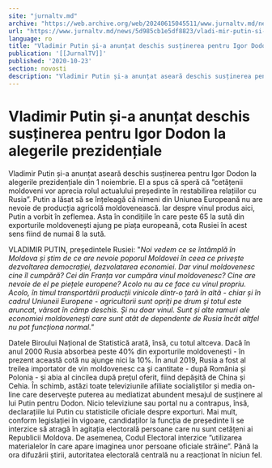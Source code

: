 ```yaml
---
site: "jurnaltv.md"
archive: "https://web.archive.org/web/20240615045511/www.jurnaltv.md/news/5d985cb1e5df8823/vladi-mir-putin-si-a-anuntat-deschis-sustinerea-pentru-igor-do-don-la-alegerile"
url: "https://www.jurnaltv.md/news/5d985cb1e5df8823/vladi-mir-putin-si-a-anuntat-deschis-sustinerea-pentru-igor-do-don-la-alegerile"
language: ro
title: "Vladimir Putin și-a anunțat deschis susținerea pentru Igor Dodon la alegerile prezidențiale"
publication: '[[JurnalTV]]'
published: '2020-10-23'
section: novosti
description: "Vladimir Putin și-a anunțat aseară deschis susținerea pentru Igor Dodon la alegerile prezidențiale din 1 noiembrie. El a spus că speră că ”cetățenii moldoveni vor aprecia rolul actualului președinte în restabilirea relațiilor cu Rusia”. Putin a lăsat să se înțeleagă că nimeni din Uniunea Europeană nu are nevoie de producția agricolă moldovenească. Iar despre vinul produs aici, Putin a vorbit în zeflemea. Asta în condițiile în care peste 65 la sută din exporturile moldovenești ajung pe piața europeană, cota Rusiei în acest sens fiind de numai 8 la sută."
---
```


# Vladimir Putin și-a anunțat deschis susținerea pentru Igor Dodon la alegerile prezidențiale

Vladimir Putin și-a anunțat aseară deschis susținerea pentru Igor Dodon la alegerile prezidențiale din 1 noiembrie. El a spus că speră că ”cetățenii moldoveni vor aprecia rolul actualului președinte în restabilirea relațiilor cu Rusia”. Putin a lăsat să se înțeleagă că nimeni din Uniunea Europeană nu are nevoie de producția agricolă moldovenească. Iar despre vinul produs aici, Putin a vorbit în zeflemea. Asta în condițiile în care peste 65 la sută din exporturile moldovenești ajung pe piața europeană, cota Rusiei în acest sens fiind de numai 8 la sută.

VLADIMIR PUTIN, președintele Rusiei: "*Noi vedem ce se întâmplă în Moldova și știm de ce are nevoie poporul Moldovei în ceea ce privește dezvoltarea democrației, dezvolatarea economiei. Dar vinul moldovenesc cine îl cumpără? Cei din Franța vor cumpăra vinul moldovenesc? Cine are nevoie de el pe piețele europene? Acolo nu au ce face cu vinul propriu. Acolo, în timul transportării producții vinicole dintr-o țară în altă - chiar și în cadrul Uniuneii Europene - agricultorii sunt opriți pe drum şi totul este aruncat, vărsat în câmp deschis. Și nu doar vinul. Sunt și alte ramuri ale economiei moldovenești care sunt atât de dependente de Rusia încât altfel nu pot funcționa normal."*

Datele Biroului Național de Statistică arată, însă, cu totul altceva. Dacă în anul 2000 Rusia absorbea peste 40% din exporturile moldovenești - în prezent această cotă nu ajunge nici la 10%. În anul 2019, Rusia a fost al treilea importator de vin moldovenesc ca și cantitate - după România și Polonia - și abia al cincilea după prețul oferit, fiind depășită de China și Cehia. În schimb, astăzi toate televiziunile afiliate socialiștilor și media on-line care deservește puterea au mediatizat abundent mesajul de susținere al lui Putin pentru Dodon. Nicio televiziune sau portal nu a contrapus, însă, declarațiile lui Putin cu statisticile oficiale despre exporturi. Mai mult, conform legislației în vigoare, candidaților la funcția de președinte li se interzice să atragă în agitația electorală persoane care nu sunt cetățeni ai Republicii Moldova. De asemenea, Codul Electoral interzice ”utilizarea materialelor în care apare imaginea unor persoane oficiale străine”. Până la ora difuzării știrii, autoritatea electorală centrală nu a reacționat în niciun fel.